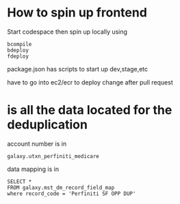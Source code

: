 # How to spin up frontend
Start codespace then spin up locally using

	bcompile
	bdeploy
	fdeploy

package.json has scripts to start up dev,stage,etc

have to go into ec2/ecr to deploy change after pull request
#  is all the data located for the deduplication
account number is in

	galaxy.utxn_perfiniti_medicare

data mapping is in

	SELECT *
	FROM galaxy.mst_dm_record_field_map
	where record_code = 'Perfiniti SF OPP DUP'

